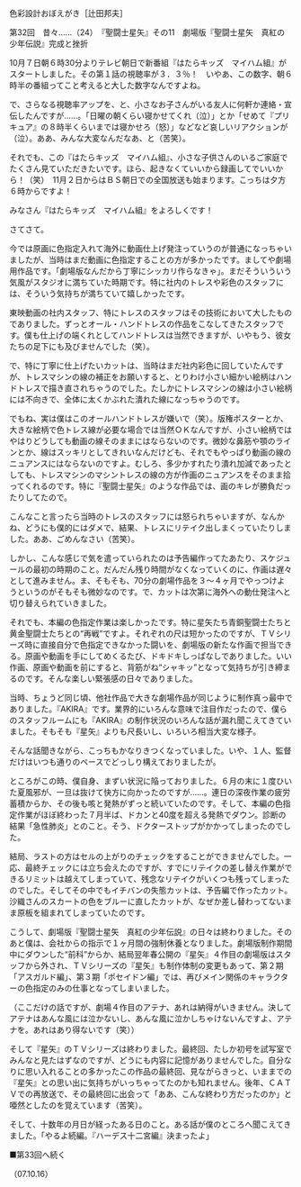 <!-- source: http://web.archive.org/web/20250215190716/http://www.style.fm/as/05_column/tsujita/tsujita32.shtml -->

色彩設計おぼえがき［辻田邦夫］

第32回　昔々……（24）　『聖闘士星矢』その11　劇場版『聖闘士星矢　真紅の少年伝説』完成と挫折

10月７日朝６時30分よりテレビ朝日で新番組『はたらキッズ　マイハム組』がスタートしました。その第１話の視聴率が３．３％！　いやあ、この数字、朝６時半の番組ってこと考えると大した数字なんですよね。

で、さらなる視聴率アップを、と、小さなお子さんがいる友人に何軒か連絡・宣伝したんですが……。「日曜の朝くらい寝かせてくれ（泣）」とか「せめて『プリキュア』の８時半くらいまでは寝かせろ（怒）」などなど哀しいリアクションが（泣）。ああ、みんな大変なんだなあ、と（苦笑）。

それでも、この『はたらキッズ　マイハム組』、小さな子供さんのいるご家庭でたくさん見ていただきたいです。ほら、起きなくていいから録画してでいいから！（笑）　11月２日からはＢＳ朝日での全国放送も始まります。こっちは夕方６時からですよ！

みなさん『はたらキッズ　マイハム組』をよろしくです！

さてさて。

今では原画に色指定入れて海外に動画仕上げ発注っていうのが普通になっちゃいましたが、当時はまだ動画に色指定することの方が多かったです。ましてや劇場用作品です。「劇場版なんだから丁寧にシッカリ作らなきゃ」。まだそういういう気風がスタジオに満ちていた時期です。特に社内のトレスや彩色のスタッフには、そういう気持ちが満ちていて嬉しかったです。

東映動画の社内スタッフ、特にトレスのスタッフはその技術において大したものでありました。ずっとオール・ハンドトレスの作品をこなしてきたスタッフです。僕も仕上げの端くれとしてハンドトレスは当然できますが、いやもう、彼女たちの足下にも及びませんでした（笑）。

で、特に丁寧に仕上げたいカットは、当時はまだ社内彩色に回していたんですが、トレスマシンの線の補正をお願いすると、とりわけ小さい細かい絵柄はハンドトレスで描き直されちゃうのでした。たしかにトレスマシンの線は小さい絵柄には不向きで、全体に太くかぶれた潰れた線になっちゃうのです。

でもね、実は僕はこのオールハンドトレスが嫌いで（笑）。版権ポスターとか、大きな絵柄で色トレス線が必要な場合では当然ＯＫなんですが、小さい絵柄ではやはりどうしても動画の線そのままにはならないのです。微妙な鼻筋や顎のラインとか、線はスッキリとしてきれいなんだけども、それでもやっぱり動画の線のニュアンスにはならないのですよ。むしろ、多少かすれたり潰れ加減であったとしても、トレスマシンのマシントレスの線の方が作画のニュアンスをそのまま拾ってくれるのです。特に『聖闘士星矢』のような作品では、画のキレが勝負だったりしてたので。

こんなこと言ったら当時のトレスのスタッフには怒られちゃいますが、なんかね、どうにも僕的にはダメで、結果、トレスにリテイク出しまくっていたりしました。ああ、ごめんなさい（苦笑）。

しかし、こんな感じで気を遣っていられたのは予告編作ってたあたり、スケジュールの最初の時期のこと。だんだん残り時間がなくなっていくのに、作画は遅々として進みません。ま、そもそも、70分の劇場作品を３〜４ヶ月でやっつけようというのがそもそも微妙なのです。で、カットは次第に海外への動仕発注へと切り替えられていきました。

それでも、本編の色指定作業は楽しかったです。特に星矢たち青銅聖闘士たちと黄金聖闘士たちとの“再戦”ですよ。それぞれの尺は短かったのですが、ＴＶシリーズ時に直接自分で色指定できなかった闘いを、劇場版の新たな作画で担当できる。原画や動画を手にしてめくるたび、ドキドキしっぱなしでありました。いい作画、原画や動画を前にすると、背筋がね“シャキッ”となって気持ちが引き締まるのです。そんな楽しい緊張感の日々でありました。

当時、ちょうど同じ頃、他社作品で大きな劇場作品が同じように制作真っ最中でありました。『AKIRA』です。業界的にいろんな意味で注目作だったので、僕らのスタッフルームにも『AKIRA』の制作状況のいろんな話が漏れ聞こえてきていました。そもそも『星矢』よりも尺長いし、いろいろ相当大変な様子。

そんな話聞きながら、こっちもかなりきつくなっていました。いや、１人、監督だけはいつも通りのペースでどっしり構えておりましたが。

ところがこの時、僕自身、まずい状況に陥っておりました。６月の末に１度ひいた夏風邪が、一旦は抜けて快方に向かったのですが……。連日の深夜作業の疲労蓄積からか、その後も咳と発熱がずっと続いていたのです。そして、本編の色指定作業がほぼ終わった７月半ば、ドカンと40度を超える発熱でダウン。診断の結果「急性肺炎」とのこと。そう、ドクターストップがかかってしまったのでした。

結局、ラストの方はセルの上がりのチェックをすることができませんでした。一応、最終チェックには立ち会えたのですが、すでにリテイクの差し替え作業ができるリミットは越えてしまっていて、残念なリテイクがいくつも残ってしまったのでした。そしてその中でもイチバンの失態カットは、予告編で作ったカット。沙織さんのスカートの色をブルーに直したカットが、なぜか差し替わってないまま原板を組まれてしまっていたのです。

こうして、劇場版『聖闘士星矢　真紅の少年伝説』の日々は終わりました。そのあと僕は、会社からの指示で１ヶ月間の強制休養となりました。劇場版制作期間中にダウンした“前科”からか、結局翌年春公開の『星矢』４作目の劇場版はスタッフから外され、ＴＶシリーズの『星矢』も制作体制の変更もあって、第２期「アスガルド編」、第３期「ポセイドン編」では、再びメイン関係のキャラクターの色指定のみの仕事となってしまいました。

（ここだけの話ですが、劇場４作目のアテナ、あれは納得がいきません。決してアテナはあんな風には泣かないし、あんな風に泣かしちゃけないんですよ、アテナを。あれはあり得ないです（笑））

そして『星矢』のＴＶシリーズは終わりました。最終回、たしか初号を試写室でみんなと見たはずなのですが、どうにも内容に記憶がありませんでした。自分なりに思い入れることの多かったこの作品の最終回、見ながらきっと、いままでの『星矢』との思い出に気持ちがいっちゃってたのかも知れません。後年、ＣＡＴＶでの再放送で、その最終回に出会って「ああ、こんな終わり方だったのか」と唖然としたのを覚えています（苦笑）。

そして、十数年の月日が経ったある日のこと。ある話が僕のところへ聞こえてきました。「やるよ続編。『ハーデス十二宮編』決まったよ」

■第33回へ続く

（07.10.16）
